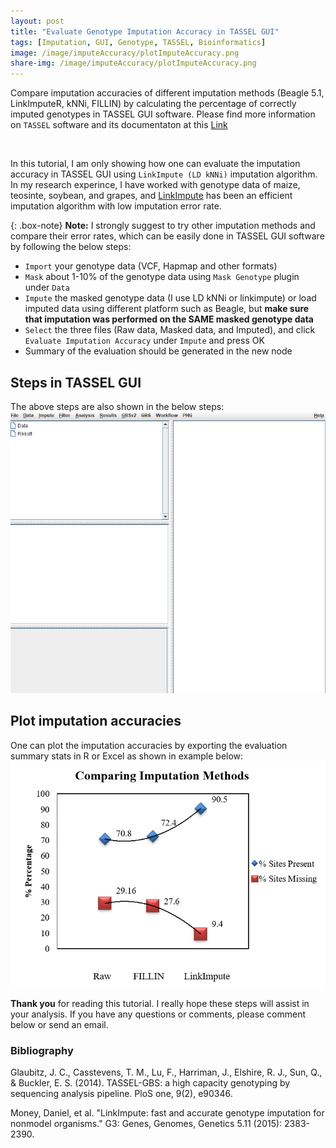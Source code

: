 ```yaml
---
layout: post
title: "Evaluate Genotype Imputation Accuracy in TASSEL GUI"
tags: [Imputation, GUI, Genotype, TASSEL, Bioinformatics]
image: /image/imputeAccuracy/plotImputeAccuracy.png
share-img: /image/imputeAccuracy/plotImputeAccuracy.png
---
```


Compare imputation accuracies of different imputation methods (Beagle 5.1, LinkImputeR, kNNi, FILLIN) by calculating the percentage of correctly imputed genotypes in TASSEL GUI software. Please find more information on `TASSEL` software and its documentaton at this <a href="https://www.maizegenetics.net/tassel"> Link </a>

<br>

In this tutorial, I am only showing how one can evaluate the imputation accuracy in TASSEL GUI using `LinkImpute (LD kNNi)` imputation algorithm. In my research experince, I have worked with genotype data of maize, teosinte, soybean, and grapes, and <a href="https://www.g3journal.org/content/5/11/2383.short">LinkImpute</a> has been an efficient imputation algorithm with low imputation error rate. 

{: .box-note}
<i class="fa fa-commenting" aria-hidden="true"></i> **Note:** I strongly suggest to try other imputation methods and compare their error rates, which can be easily done in TASSEL GUI software by following the below steps:

- `Import` your genotype data (VCF, Hapmap and other formats)
- `Mask` about 1-10% of the genotype data using `Mask Genotype` plugin under `Data`
- `Impute` the masked genotype data (I use LD kNNi or linkimpute) or load imputed data using different platform such as Beagle, but <strong> make sure that imputation was performed on the SAME masked genotype data </strong>
- `Select` the three files (Raw data, Masked data, and Imputed), and click `Evaluate Imputation Accuracy` under `Impute` and press OK
- Summary of the evaluation should be generated in the new node

<h2> Steps in TASSEL GUI</h2>
The above steps are also shown in the below steps:
<img src="/image/imputeAccuracy/imputationAccuracy_1.gif">

<br>
<h2> Plot imputation accuracies </h2>
One can plot the imputation accuracies by exporting the evaluation summary stats in R or Excel as shown in example below:
<img src="/image/imputeAccuracy/plotImputeAccuracy.png">

	
__Thank you__ for reading this tutorial. I really hope these steps will assist in your analysis. If you have any questions or comments, please comment below or send an email. 

<h3> Bibliography </h3>
Glaubitz, J. C., Casstevens, T. M., Lu, F., Harriman, J., Elshire, R. J., Sun, Q., & Buckler, E. S. (2014). TASSEL-GBS: a high capacity genotyping by sequencing analysis pipeline. PloS one, 9(2), e90346.

Money, Daniel, et al. "LinkImpute: fast and accurate genotype imputation for nonmodel organisms." G3: Genes, Genomes, Genetics 5.11 (2015): 2383-2390.
